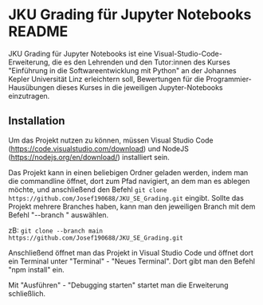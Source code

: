 # JKU Grading für Jupyter Notebooks README

JKU Grading für Jupyter Notebooks ist eine Visual-Studio-Code-Erweiterung, die es den Lehrenden und den Tutor:innen des Kurses "Einführung in die Softwareentwicklung mit Python" an der Johannes Kepler Universität Linz erleichtern soll, Bewertungen für die Programmier-Hausübungen dieses Kurses in die jeweiligen Jupyter-Notebooks einzutragen.

## Installation

Um das Projekt nutzen zu können, müssen Visual Studio Code (https://code.visualstudio.com/download) und NodeJS (https://nodejs.org/en/download/) installiert sein.

Das Projekt kann in einen beliebigen Ordner geladen werden, indem man die commandline öffnet, dort zum Pfad navigiert, an dem man es ablegen möchte, und anschließend den Befehl ```git clone https://github.com/Josef190688/JKU_SE_Grading.git``` eingibt. Sollte das Projekt mehrere Branches haben, kann man den jeweiligen Branch mit dem Befehl "--branch <branch>" auswählen.

zB: ```git clone --branch main https://github.com/Josef190688/JKU_SE_Grading.git```
  
Anschließend öffnet man das Projekt in Visual Studio Code und öffnet dort ein Terminal unter "Terminal" - "Neues Terminal". Dort gibt man den Befehl "npm install" ein.

Mit "Ausführen" - "Debugging starten" startet man die Erweiterung schließlich.

